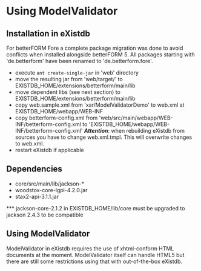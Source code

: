 # Using ModelValidator

## Installation in eXistdb

For betterFORM Fore a complete package migration was done to avoid conflicts when installed alongside betterFORM 5.
All packages starting with 'de.betterform' have been renamed to 'de.betterform.fore'.

* execute ```ant create-single-jar``` in 'web' directory
* move the resulting jar from 'web/target/' to EXISTDB_HOME/extensions/betterform/main/lib
* move dependent libs (see next section) to EXISTDB_HOME/extensions/betterform/main/lib
* copy web.sample.xml from 'xar/ModelValidatorDemo' to  web.xml at EXISTDB_HOME/webapp/WEB-INF
* copy betterform-config.xml from 'web/src/main/webapp/WEB-INF/betterform-config.xml to 'EXISTDB_HOME/webapp/WEB-INF/betterform-config.xml'
***Attention***: when rebuilding eXistdb from sources you have to change web.xml.tmpl. This will overwrite changes to web.xml.
* restart eXistdb if applicable


## Dependencies

* core/src/main/lib/jackson-*
* woodstox-core-lgpl-4.2.0.jar
* stax2-api-3.1.1.jar


*** jackson-core-2.1.2 in EXISTDB_HOME/lib/core must be upgraded to jackson 2.4.3 to be compatible

## Using ModelValidator

ModelValidator in eXistdb requires the use of xhtml-conform HTML documents at the moment. ModelValidator itself can
handle HTML5 but there are still some restrictions using that with out-of-the-box eXistdb.



